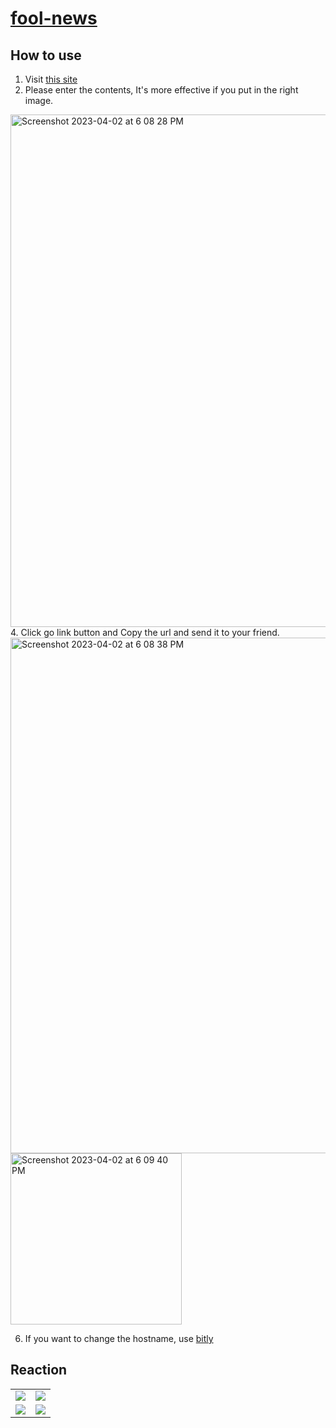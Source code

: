 # [fool-news](https://news-global.up.railway.app/)

## How to use

1. Visit [this site](https://news-global.up.railway.app/)
2. Please enter the contents, It's more effective if you put in the right image.
  <img width="820" alt="Screenshot 2023-04-02 at 6 08 28 PM" src="https://user-images.githubusercontent.com/38957165/229343559-146a4cf2-5c84-41c9-aea0-0418d3c0ea4a.png">
4. Click go link button and Copy the url and send it to your friend.
  <img width="825" alt="Screenshot 2023-04-02 at 6 08 38 PM" src="https://user-images.githubusercontent.com/38957165/229343568-3a1d39e9-9909-4c76-b409-1c7cc97d5b52.png">
  <img width="274" alt="Screenshot 2023-04-02 at 6 09 40 PM" src="https://user-images.githubusercontent.com/38957165/229343569-669b4444-82e4-4800-9ef2-e001f7834d30.png">

6. If you want to change the hostname, use [bitly](https://bitly.com/)

## Reaction
<table>
  <tr>
    <td>
      <img style="max-width:320px;" src="https://user-images.githubusercontent.com/38957165/229343780-1e3281da-2048-4dfe-a48b-a3e6704547a7.jpeg"/>
    </td>
    <td>
      <img style="max-width:320px;" src="https://user-images.githubusercontent.com/38957165/229343784-cdb176b1-2782-4452-bebb-b03a4c8c088e.jpeg"/>
    </td>
  </tr>
  <tr>
    <td>
      <img style="max-width:320px;" src="https://user-images.githubusercontent.com/38957165/229343785-b5b3fa85-8ebf-4827-a82c-89cb07b63846.jpeg"/>
    </td>
    <td>
      <img style="max-width:320px;" src="https://user-images.githubusercontent.com/38957165/229343787-1c77e7fd-1f86-4f85-b5eb-983340771a9a.jpeg"/>
    </td>
  </tr>
</div>
